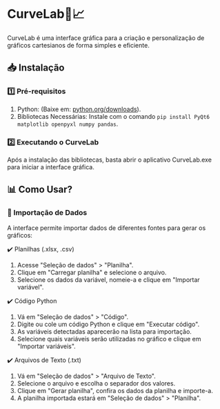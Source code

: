 # CurveLab🎨📈

CurveLab é uma interface gráfica para a criação e personalização de gráficos cartesianos de forma simples e eficiente.

## 📥 Instalação
### 1️⃣ Pré-requisitos
1. Python: (Baixe em: [python.org/downloads](https://www.python.org/downloads/)).
2. Bibliotecas Necessárias: Instale com o comando
  ```pip install PyQt6 matplotlib openpyxl numpy pandas```.

### 2️⃣ Executando o CurveLab
Após a instalação das bibliotecas, basta abrir o aplicativo CurveLab.exe para iniciar a interface gráfica.

## 📊 Como Usar?
### 🔹 Importação de Dados
A interface permite importar dados de diferentes fontes para gerar os gráficos:

✔️ Planilhas (.xlsx, .csv)
1. Acesse "Seleção de dados" > "Planilha".
2. Clique em "Carregar planilha" e selecione o arquivo.
3. Selecione os dados da variável, nomeie-a e clique em "Importar variável".

✔️ Código Python

1. Vá em "Seleção de dados" > "Código".
2. Digite ou cole um código Python e clique em "Executar código".
3. As variáveis detectadas aparecerão na lista para importação.
4. Selecione quais variáveis serão utilizadas no gráfico e clique em "Importar variáveis".

✔️ Arquivos de Texto (.txt)

1. Vá em "Seleção de dados" > "Arquivo de Texto".
2. Selecione o arquivo e escolha o separador dos valores.
3. Clique em "Gerar planilha", confira os dados da planilha e importe-a.
4. A planilha importada estará em "Seleção de dados" > "Planilha".




